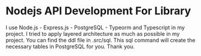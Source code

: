 # Nodejs API Development For Library

I use Node.js - Express.js - PostgreSQL - Typeorm and Typescript in my project. I tried to apply layered architecture as much as possible in my project. You can find the ddl file in .src/sql. This sql command will create the necessary tables in PostgreSQL for you. Thank you.
